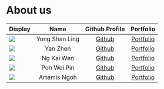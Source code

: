 # About us

| Display                                                                                                    |      Name      |              Github Profile              |           Portfolio           |
|------------------------------------------------------------------------------------------------------------|:--------------:|:----------------------------------------:|:-----------------------------:|
| ![](https://via.placeholder.com/100.png?text=Photo)                                                        | Yong Shan Ling |   [Github](https://github.com/ysl-28)    | [Portfolio](team/shanling.md) |
| ![](https://via.placeholder.com/100.png?text=Photo)                                                        |    Yan Zhen    |    [Github](https://github.com/Ng-YZ)    | [Portfolio](team/yanzhen.md)  |
| ![](https://avatars.githubusercontent.com/u/88386677?s=400&v=4)                                            |   Ng Kai Wen   | [Github](https://github.com/ngkaiwen123) | [Portfolio](team/ngkaiwen123.md) |
| ![](https://via.placeholder.com/100.png?text=Photo)                                                        |  Poh Wei Pin   |   [Github](https://github.com/firwer)    |  [Portfolio](team/pohwp.md)   |
| ![](https://avatars.githubusercontent.com/u/24601679?s=400&u=4ff44cf4bbd34ac299fd550ce267a884df4043a7&v=4) |  Artemis Ngoh  | [Github](https://github.com/ArtemiszenN) | [Portfolio](team/artemis.md)  |
